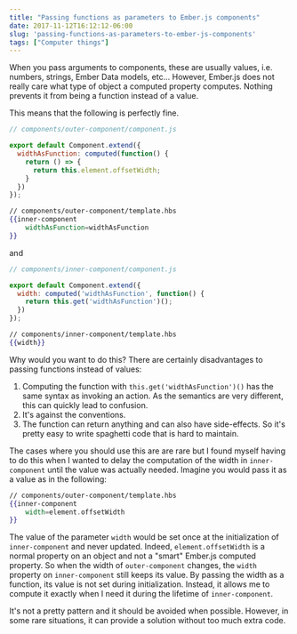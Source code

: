 ```yaml
---
title: "Passing functions as parameters to Ember.js components"
date: 2017-11-12T16:12:12-06:00
slug: 'passing-functions-as-parameters-to-ember-js-components'
tags: ["Computer things"]
---
```


When you pass arguments to components, these are usually values, i.e.  numbers,
strings, Ember Data models, etc... However, Ember.js does not really care what
type of object a computed property computes. Nothing prevents it from being a
function instead of a value.

This means that the following is perfectly fine.

```javascript
// components/outer-component/component.js

export default Component.extend({
  widthAsFunction: computed(function() {
    return () => {
      return this.element.offsetWidth;
    }
  })
});
```

```handlebars
// components/outer-component/template.hbs
{{inner-component
    widthAsFunction=widthAsFunction
}}
```

and

```javascript
// components/inner-component/component.js

export default Component.extend({
  width: computed('widthAsFunction', function() {
    return this.get('widthAsFunction')();
  })
});
```

```handlebars
// components/inner-component/template.hbs
{{width}}
```

Why would you want to do this? There are certainly disadvantages to passing
functions instead of values:

1. Computing the function with `this.get('widthAsFunction')()` has the same
   syntax as invoking an action. As the semantics are very different, this can
   quickly lead to confusion.
2. It's against the conventions.
3. The function can return anything and can also have side-effects. So it's
   pretty easy to write spaghetti code that is hard to maintain.

The cases where you should use this are are rare but I found myself having to do
this when I wanted to delay the computation of the width in `inner-component`
until the value was actually needed. Imagine you would pass it as a value as in
the following:

```handlebars
// components/outer-component/template.hbs
{{inner-component
    width=element.offsetWidth
}}
```

The value of the parameter `width` would be set once at the initialization of
`inner-component` and never updated. Indeed, `element.offsetWidth` is a normal
property on an object and not a "smart" Ember.js computed property. So when the
width of `outer-component` changes, the `width` property on `inner-component`
still keeps its value. By passing the width as a function, its value is not set
during initialization. Instead, it allows me to compute it exactly when I need
it during the lifetime of `inner-component`.

It's not a pretty pattern and it should be avoided when possible. However, in
some rare situations, it can provide a solution without too much extra code.
